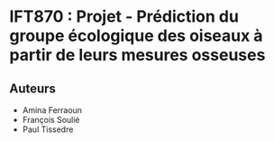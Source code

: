 # IFT870 : Projet - Prédiction du groupe écologique des oiseaux à partir de leurs mesures osseuses
## Auteurs

- Amina Ferraoun
- François Soulié
- Paul Tissedre
